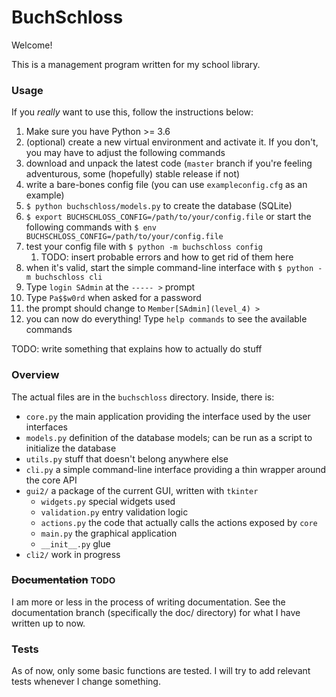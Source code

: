 # BuchSchloss

Welcome!

This is a management program written for my school library.

### Usage

If you *really* want to use this, follow the instructions below:

1. Make sure you have Python >= 3.6
1. (optional) create a new virtual environment and activate it. If you don't, you may have to adjust the following commands
1. download and unpack the latest code (``master`` branch if you're feeling adventurous, some (hopefully) stable release if not)
1. write a bare-bones config file (you can use ``exampleconfig.cfg`` as an example)
1. ``$ python buchschloss/models.py`` to create the database (SQLite)
1. ``$ export BUCHSCHLOSS_CONFIG=/path/to/your/config.file`` or start the following commands with ``$ env BUCHSCHLOSS_CONFIG=/path/to/your/config.file ``
1. test your config file with ``$ python -m buchschloss config``
    1. TODO: insert probable errors and how to get rid of them here
1. when it's valid, start the simple command-line interface with ``$ python -m buchschloss cli``
1. Type ``login SAdmin`` at the ``----- >`` prompt
1. Type ``Pa$$w0rd`` when asked for a password
1. the prompt should change to ``Member[SAdmin](level_4) > ``
1. you can now do everything! Type ``help commands`` to see the available commands

TODO: write something that explains how to actually do stuff

### Overview

The actual files are in the ``buchschloss`` directory. Inside, there is:

- ``core.py`` the main application providing the interface used by the user interfaces
- ``models.py`` definition of the database models; can be run as a script to initialize the database
- ``utils.py`` stuff that doesn't belong anywhere else
- ``cli.py`` a simple command-line interface providing a thin wrapper around the core API
- ``gui2/`` a package of the current GUI, written with ``tkinter``
    - ``widgets.py`` special widgets used
    - ``validation.py`` entry validation logic
    - ``actions.py`` the code that actually calls the actions exposed by ``core``
    - ``main.py`` the graphical application
    - ``__init__.py`` glue
- ``cli2/`` work in progress

### <del>Documentation</del> <small>TODO</small>

I am more or less in the process of writing documentation. See the documentation branch
(specifically the doc/ directory) for what I have written up to now.

### Tests

As of now, only some basic functions are tested. I will try to add relevant tests whenever I change something.
